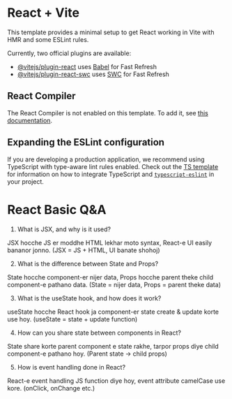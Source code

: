 # React + Vite

This template provides a minimal setup to get React working in Vite with HMR and some ESLint rules.

Currently, two official plugins are available:

- [@vitejs/plugin-react](https://github.com/vitejs/vite-plugin-react/blob/main/packages/plugin-react) uses [Babel](https://babeljs.io/) for Fast Refresh
- [@vitejs/plugin-react-swc](https://github.com/vitejs/vite-plugin-react/blob/main/packages/plugin-react-swc) uses [SWC](https://swc.rs/) for Fast Refresh

## React Compiler

The React Compiler is not enabled on this template. To add it, see [this documentation](https://react.dev/learn/react-compiler/installation).

## Expanding the ESLint configuration

If you are developing a production application, we recommend using TypeScript with type-aware lint rules enabled. Check out the [TS template](https://github.com/vitejs/vite/tree/main/packages/create-vite/template-react-ts) for information on how to integrate TypeScript and [`typescript-eslint`](https://typescript-eslint.io) in your project.






# React Basic Q&A

1. What is JSX, and why is it used?
 

JSX hocche JS er moddhe HTML lekhar moto syntax, React-e UI easily bananor jonno. (JSX = JS + HTML, UI banate shohoj)


2. What is the difference between State and Props?  


State hocche component-er nijer data, Props hocche parent theke child component-e pathano data. (State = nijer data, Props = parent theke data)


3. What is the useState hook, and how does it work? 

useState hocche React hook ja component-er state create & update korte use hoy. (useState = state + update function)


4. How can you share state between components in React?

State share korte parent component e state rakhe, tarpor props diye child component-e pathano hoy. (Parent state → child props)

5. How is event handling done in React?

React-e event handling JS function diye hoy, event attribute camelCase use kore. (onClick, onChange etc.)